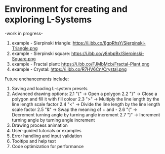 # Environment for creating and exploring L-Systems

-work in progress-

1. example - Sierpinski triangle: https://i.ibb.co/8gpRhsY/Sierpinski-Triangle.png
2. example - Sierpinski square: https://i.ibb.co/y8nbpBx/Sierpinski-Square.png
3. example - Fractal plant: https://i.ibb.co/FJMbMcb/Fractal-Plant.png
4. example - Crystal: https://i.ibb.co/R7HV6Cn/Crystal.png


Future enchancements include: 

1. Saving and loading L-system presets
2. Advanced drawing options: 
  2.1 "{"	   ->      Open a polygon
  2.2 "}"	   ->      Close a polygon and fill it with fill colour
  2.3 ">"	   ->      Multiply the line length by the line length scale factor
  2.4 "<"	   ->      Divide the line length by the line length scale factor
  2.5 "&"	   ->      Swap the meaning of + and -
  2.6 "("	   ->      Decrement turning angle by turning angle increment
  2.7 ")"	   ->      Increment turning angle by turning angle increment
3. Drawing process animation
4. User-guided tutorials or examples
5. Error handling and input validation
6. Tooltips and help text
7. Code optimization for performance

